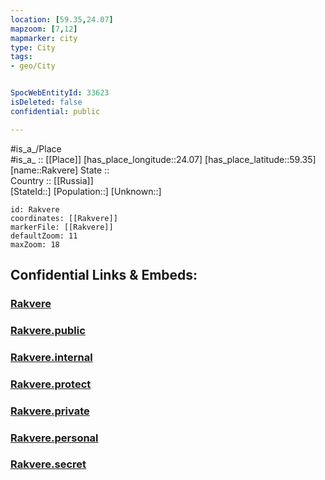 ```yaml
---
location: [59.35,24.07] 
mapzoom: [7,12] 
mapmarker: city 
type: City
tags:
- geo/City


SpocWebEntityId: 33623
isDeleted: false
confidential: public

---
```

#is_a_/Place  
#is_a_ :: [[Place]] 
[has_place_longitude::24.07] 
[has_place_latitude::59.35] 
[name::Rakvere] 
State ::  
Country :: [[Russia]]  
[StateId::] 
[Population::] 
[Unknown::] 


```leaflet
id: Rakvere
coordinates: [[Rakvere]] 
markerFile: [[Rakvere]] 
defaultZoom: 11 
maxZoom: 18
```


## Confidential Links & Embeds: 

### [Rakvere](/_Standards/Earth/Continent/Europe/Europe~North/Estonia/Counties~Estonia/Harju/City/Rakvere.md) 

### [Rakvere.public](/_public/Earth/Continent/Europe/Europe~North/Estonia/Counties~Estonia/Harju/City/Rakvere.public.md) 

### [Rakvere.internal](/_internal/Earth/Continent/Europe/Europe~North/Estonia/Counties~Estonia/Harju/City/Rakvere.internal.md) 

### [Rakvere.protect](/_protect/Earth/Continent/Europe/Europe~North/Estonia/Counties~Estonia/Harju/City/Rakvere.protect.md) 

### [Rakvere.private](/_private/Earth/Continent/Europe/Europe~North/Estonia/Counties~Estonia/Harju/City/Rakvere.private.md) 

### [Rakvere.personal](/_personal/Earth/Continent/Europe/Europe~North/Estonia/Counties~Estonia/Harju/City/Rakvere.personal.md) 

### [Rakvere.secret](/_secret/Earth/Continent/Europe/Europe~North/Estonia/Counties~Estonia/Harju/City/Rakvere.secret.md)

